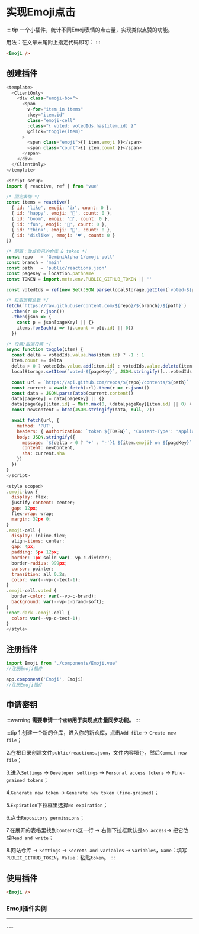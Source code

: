 # 实现Emoji点击

::: tip
一个小插件，统计不同Emoji表情的点击量，实现类似点赞的功能。

用法：在文章末尾附上指定代码即可：
:::

```md
<Emoji />
```

## 创建插件

```js
<template>
  <ClientOnly>
    <div class="emoji-box">
      <span
        v-for="item in items"
        :key="item.id"
        class="emoji-cell"
        :class="{ voted: votedIds.has(item.id) }"
        @click="toggle(item)"
      >
        <span class="emoji">{{ item.emoji }}</span>
        <span class="count">{{ item.count }}</span>
      </span>
    </div>
  </ClientOnly>
</template>

<script setup>
import { reactive, ref } from 'vue'

/* 固定表情 */
const items = reactive([
  { id: 'like', emoji: '👍', count: 0 },
  { id: 'happy', emoji: '🎉', count: 0 },
  { id: 'boom', emoji: '🤯', count: 0 },
  { id: 'fun', emoji: '🤪', count: 0 },
  { id: 'think', emoji: '🤔', count: 0 },
  { id: 'dislike', emoji: '💔', count: 0 }
])

/* 配置：改成自己的仓库 & token */
const repo   = 'GeminiAlpha-1/emoji-poll'
const branch = 'main'
const path   = 'public/reactions.json'
const pageKey = location.pathname
const TOKEN = import.meta.env.PUBLIC_GITHUB_TOKEN || ''

const votedIds = ref(new Set(JSON.parse(localStorage.getItem(`voted-${pageKey}`) || '[]')))

/* 拉取远程总数 */
fetch(`https://raw.githubusercontent.com/${repo}/${branch}/${path}`)
  .then(r => r.json())
  .then(json => {
    const p = json[pageKey] || {}
    items.forEach(i => (i.count = p[i.id] || 0))
  })

/* 投票/取消投票 */
async function toggle(item) {
  const delta = votedIds.value.has(item.id) ? -1 : 1
  item.count += delta
  delta > 0 ? votedIds.value.add(item.id) : votedIds.value.delete(item.id)
  localStorage.setItem(`voted-${pageKey}`, JSON.stringify([...votedIds.value]))

  const url = `https://api.github.com/repos/${repo}/contents/${path}`
  const current = await fetch(url).then(r => r.json())
  const data = JSON.parse(atob(current.content))
  data[pageKey] = data[pageKey] || {}
  data[pageKey][item.id] = Math.max(0, (data[pageKey][item.id] || 0) + delta)
  const newContent = btoa(JSON.stringify(data, null, 2))

  await fetch(url, {
    method: 'PUT',
    headers: { Authorization: `token ${TOKEN}`, 'Content-Type': 'application/json' },
    body: JSON.stringify({
      message: `${delta > 0 ? '+' : '-'}1 ${item.emoji} on ${pageKey}`,
      content: newContent,
      sha: current.sha
    })
  })
}
</script>

<style scoped>
.emoji-box {
  display: flex;
  justify-content: center;
  gap: 12px;
  flex-wrap: wrap;
  margin: 32px 0;
}
.emoji-cell {
  display: inline-flex;
  align-items: center;
  gap: 4px;
  padding: 6px 12px;
  border: 1px solid var(--vp-c-divider);
  border-radius: 999px;
  cursor: pointer;
  transition: all 0.2s;
  color: var(--vp-c-text-1);
}
.emoji-cell.voted {
  border-color: var(--vp-c-brand);
  background: var(--vp-c-brand-soft);
}
:root.dark .emoji-cell {
  color: var(--vp-c-text-1);
}
</style>
```

## 注册插件

```js
import Emoji from './components/Emoji.vue'
//注册Emoji插件
```

```js
app.component('Emoji', Emoji)
//注册Emoji插件
```

## 申请密钥

:::warning
**需要申请一个`密钥`用于实现点击量同步功能。**
:::

:::tip
1.创建一个新的仓库，进入你的新仓库，点击`Add file` → `Create new file`；

2.在根目录创建文件`public/reactions.json`，文件内容填`{}`，然后`Commit new file`；

3.进入`Settings` → `Developer settings` → `Personal access tokens` → `Fine-grained tokens`；

4.`Generate new token` → `Generate new token (fine-grained)`；

5.`Expiration`下拉框里选择`No expiration`；

6.点击`Repository permissions`；

7.在展开的表格里找到`Contents`这一行 → 右侧下拉框默认是`No access`→ 把它改成`Read and write`；

8.网站仓库 → `Settings` → `Secrets and variables` → `Variables`，`Name`：填写`PUBLIC_GITHUB_TOKEN`，`Value`：粘贴`token`。
:::

## 使用插件

```md
<Emoji />
```

### Emoji插件实例
---
<Emoji />
---
